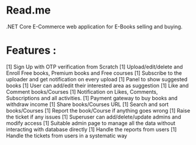 # Read.me
.NET Core E-Commerce  web application for E-Books selling and buying.  

# Features : 

[1] Sign Up with OTP verification from Scratch
[1] Upload/edit/delete and Enroll Free books, Premium books and Free courses
[1] Subscribe to the uploader and get notification on every upload
[1] Panel to show suggested books
[1] User can add/edit their interested area as suggestion
[1] Like and Comment books/Courses
[1] Notification on Likes, Comments, Subscriptions and all activities.
[1] Payment gateway to buy books and withdraw income
[1] Share books/Courses URL
[1] Search and sort books/Courses
[1] Report the book/Course if anything goes wrong
[1] Raise the ticket if any issues
[1] Superuser can add/delete/update admins and modify access
[1] Suitable admin page to manage all the data without interacting with database directly
[1] Handle the reports from users
[1] Handle the tickets from users in a systematic way

